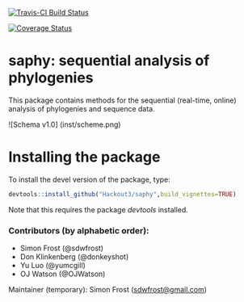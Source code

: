 [![Travis-CI Build Status](https://travis-ci.org/Hackout3/saphy.svg?branch=master)](https://travis-ci.org/Hackout3/saphy)

[![Coverage Status](https://img.shields.io/codecov/c/github/Hackout3/saphy/master.svg)](https://codecov.io/github/Hackout3/saphy?branch=master)

# saphy: sequential analysis of phylogenies

This package contains methods for the sequential (real-time, online) analysis of phylogenies and sequence data.

![Schema v1.0] (inst/scheme.png)

# Installing the package

To install the devel version of the package, type:

```r
devtools::install_github("Hackout3/saphy",build_vignettes=TRUE)
```

Note that this requires the package *devtools* installed.

### Contributors (by alphabetic order):
- Simon Frost (@sdwfrost)
- Don Klinkenberg (@donkeyshot)
- Yu Luo (@yumcgill)
- OJ Watson (@OJWatson)

Maintainer (temporary): Simon Frost (sdwfrost@gmail.com)
